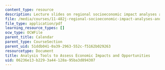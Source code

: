 ```yaml
---
content_type: resource
description: Lecture slides on regional socioeconomic impact analyses and modeling.
file: /media/courses/11-482j-regional-socioeconomic-impact-analyses-and-modeling-fall-2007/06236e13b2293a44128a95ba3d894307_lec.pdf
file_type: application/pdf
learning_resource_types: []
ocw_type: OCWFile
parent_title: Calendar
parent_type: CourseSection
parent_uid: 51ddb041-0a39-2963-552c-f5162b029263
resourcetype: Document
title: Analysis Tools to Assess Economic Impacts and Opportunities
uid: 06236e13-b229-3a44-128a-95ba3d894307
---
```

